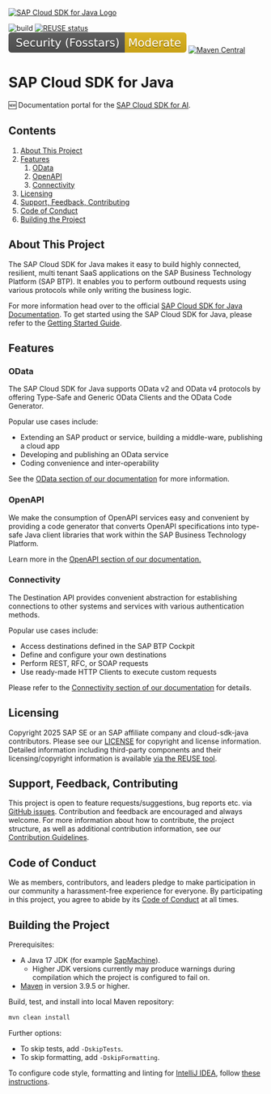 <a href="https://sap.github.io/cloud-sdk/docs/java/overview-cloud-sdk-for-java"><img src="https://help.sap.com/doc/2324e9c3b28748a4ae2ad08166d77675/1.0/en-US/logo-for-java.svg" alt="SAP Cloud SDK for Java Logo" height="122.92" width="226.773"/></a>

![build](https://github.com/SAP/cloud-sdk-java/actions/workflows/continuous-integration.yaml/badge.svg?branch=main)
[![REUSE status](https://api.reuse.software/badge/github.com/SAP/cloud-sdk-java)](https://api.reuse.software/info/github.com/SAP/cloud-sdk-java)
[![Fosstars security rating](https://github.com/SAP/cloud-sdk-java/blob/fosstars-report/fosstars_badge.svg)](https://github.com/SAP/cloud-sdk-java/blob/fosstars-report/fosstars_report.md)
[![Maven Central](https://img.shields.io/badge/maven_central-0.11.0-blue.svg)](https://search.maven.org/search?q=g:com.sap.cloud.sdk%20AND%20a:sdk-core%20AND%20v:0.11.0)

# SAP Cloud SDK for Java

🆕 Documentation portal for the [SAP Cloud SDK for AI](https://sap.github.io/ai-sdk/docs/java/overview-cloud-sdk-for-ai-java).

## Contents

1. [About This Project](#about-this-project)
2. [Features](#features)
    1. [OData](#odata)
    2. [OpenAPI](#openapi)
    3. [Connectivity](#connectivity)
3. [Licensing](#licensing)
4. [Support, Feedback, Contributing](#support-feedback-contributing)
5. [Code of Conduct](#code-of-conduct)
6. [Building the Project](#building-the-project)

## About This Project

The SAP Cloud SDK for Java makes it easy to build highly connected, resilient, multi tenant SaaS applications on the SAP Business Technology Platform (SAP BTP).
It enables you to perform outbound requests using various protocols while only writing the business logic.

For more information head over to the official [SAP Cloud SDK for Java Documentation](https://sap.github.io/cloud-sdk/docs/java/overview-cloud-sdk-for-java). To get started using the SAP Cloud SDK for Java, please refer to the [Getting Started Guide](https://sap.github.io/cloud-sdk/docs/java/getting-started).

## Features

### OData

The SAP Cloud SDK for Java supports OData v2 and OData v4 protocols by offering Type-Safe and Generic OData Clients and the OData Code Generator.

Popular use cases include:
- Extending an SAP product or service, building a middle-ware, publishing a cloud app
- Developing and publishing an OData service
- Coding convenience and inter-operability

See the [OData section of our documentation](https://sap.github.io/cloud-sdk/docs/java/features/odata/overview) for more information.

### OpenAPI

We make the consumption of OpenAPI services easy and convenient by providing a code generator that converts OpenAPI specifications into type-safe Java client libraries that work within the SAP Business Technology Platform.

Learn more in the [OpenAPI section of our documentation.](https://sap.github.io/cloud-sdk/docs/java/features/rest/overview)

### Connectivity

The Destination API provides convenient abstraction for establishing connections to other systems and services with various authentication methods.

Popular use cases include:
- Access destinations defined in the SAP BTP Cockpit
- Define and configure your own destinations
- Perform REST, RFC, or SOAP requests
- Use ready-made HTTP Clients to execute custom requests

Please refer to the [Connectivity section of our documentation](https://sap.github.io/cloud-sdk/docs/java/features/connectivity/destination-service) for details.

## Licensing

Copyright 2025 SAP SE or an SAP affiliate company and cloud-sdk-java contributors. Please see our [LICENSE](LICENSE) for copyright and license information. Detailed information including third-party components and their licensing/copyright information is available [via the REUSE tool](https://api.reuse.software/info/github.com/SAP/cloud-sdk-java).

## Support, Feedback, Contributing

This project is open to feature requests/suggestions, bug reports etc. via [GitHub issues](https://github.com/sap/cloud-sdk-java/issues). Contribution and feedback are encouraged and always welcome. For more information about how to contribute, the project structure, as well as additional contribution information, see our [Contribution Guidelines](CONTRIBUTING.md).

## Code of Conduct

We as members, contributors, and leaders pledge to make participation in our community a harassment-free experience for everyone. By participating in this project, you agree to abide by its [Code of Conduct](https://github.com/SAP/.github/blob/main/CODE_OF_CONDUCT.md) at all times.

## Building the Project

Prerequisites:
- A Java 17 JDK (for example [SapMachine](https://sap.github.io/SapMachine/)).
  - Higher JDK versions currently may produce warnings during compilation which the project is configured to fail on.
- [Maven](https://maven.apache.org/) in version 3.9.5 or higher.

Build, test, and install into local Maven repository:

```bash
mvn clean install
```

Further options:
- To skip tests, add `-DskipTests`.
- To skip formatting, add `-DskipFormatting`.

To configure code style, formatting and linting for [IntelliJ IDEA](https://www.jetbrains.com/idea/), follow [these instructions](./docs/how-to/setup-intellij.md). 
